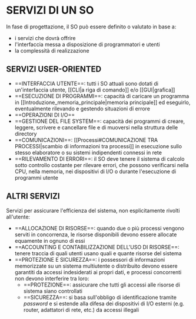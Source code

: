 # SERVIZI DI UN SO
In fase di progettazione, il SO può essere definito o valutato in base a:
- i servizi che dovrà offrire
- l'interfaccia messa a disposizione di programmatori e utenti
- la complessità di realizzazione

## SERVIZI USER-ORIENTED
- ==INTERFACCIA UTENTE==: tutti i SO attuali sono dotati di un'interfaccia utente, [[CLI|a riga di comando]] e/o [[GUI|grafica]]
- ==ESECUZIONE DI PROGRAMMI==: capacità di caricare un programma in [[Introduzione_memoria_principale|memoria principale]] ed eseguirlo, eventualmente rilevando e gestendo situazioni di errore
- ==OPERAZIONI DI I/O==
- ==GESTIONE DEL FILE SYSTEM==: capacità dei programmi di creare, leggere, scrivere e cancellare file e di muoversi nella struttura delle directory
- ==COMUNICAZIONI==: [[Processi#COMUNICAZIONE TRA PROCESSI|scambio di informazioni tra processi]] in esecuzione sullo stesso elaboratore o su sistemi indipendenti connessi in rete
- ==RILEVAMENTO DI ERRORI==: il SO deve tenere il sistema di calcolo sotto controllo costante per rilevare errori, che possono verificarsi nella CPU, nella memoria, nei dispositivi di I/O o durante l'esecuzione di programmi utente

## ALTRI SERVIZI
Servizi per assicurare l'efficienza del sistema, non esplicitamente rivolti all'utente:
- ==ALLOCAZIONE DI RISORSE==: quando due o più processi vengono serviti in concorrenza, le risorse disponibili devono essere allocate equamente in ognuno di essi
- ==ACCOUNTING E CONTABILIZZAZIONE DELL'USO DI RISORSE==: tenere traccia di quali utenti usano quali e quante risorse del sistema
- ==PROTEZIONE E SICUREZZA==: i possessori di informazioni memorizzate su un sistema multiutente o distribuito devono essere garantiti da accessi indesiderati ai propri dati, e processi concorrenti non devono interferire tra loro:
	- ==PROTEZIONE==: assicurare che tutti gli accessi alle risorse di sistema siano controllati
	- ==SICUREZZA==: si basa sull'obbligo di identificazione tramite _password_ e si estende alla difesa dei dispositivi di I/O esterni (e.g. router, adattatori di rete, etc.) da accessi illegali